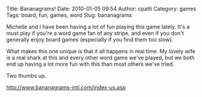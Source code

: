 Title: Bananagrams!
Date: 2010-01-05 09:54
Author: cpatti
Category: games
Tags: board, fun, games, word
Slug: bananagrams

Michelle and I have been having a lot of fun playing this game lately.
It's a must play if you're a word game fan of any stripe, and even if
you don't generally enjoy board games (especially if you find them too
slow).

What makes this one unique is that it all happens in real time. My
lovely wife is a real shark at this and every other word game we've
played, but we both end up having a lot more fun with this than most
others we've tried.

Two thumbs up.

<http://www.bananagrams-intl.com/index-us.asp>

